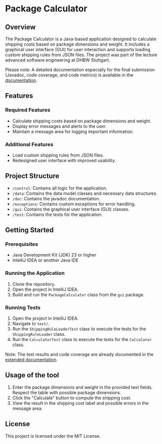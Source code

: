 # Package Calculator

## Overview
The Package Calculator is a Java-based application designed to calculate shipping costs based on package dimensions and weight. 
It includes a graphical user interface (GUI) for user interaction and supports loading custom shipping rules from JSON files.
The project was part of the lecture advanced software engineering at DHBW Stuttgart.

Please note: A detailed documentation especially for the final submission (Javadoc, code coverage, and code metrics) is 
available in the [documentation](documentation.md).

## Features

### Required Features
- Calculate shipping costs based on package dimensions and weight.
- Display error messages and alerts to the user.
- Maintain a message area for logging important information.

### Additional Features
- Load custom shipping rules from JSON files.
- Redesigned user interface with improved usability.


## Project Structure

- `/control`: Contains all logic for the application.
- `/data`: Contains the data model classes and necessary data structures.
- `/doc`: Contains the javadoc documentation.
- `/exceptions`: Contains custom exceptions for error handling.
- `/gui`: Contains the graphical user interface (GUI) classes.
- `/test`: Contains the tests for the application.


## Getting Started

### Prerequisites

- Java Development Kit (JDK) 23 or higher
- IntelliJ IDEA or another Java IDE


### Running the Application

1. Clone the repository.
2. Open the project in IntelliJ IDEA.
3. Build and run the `PackageCalculator` class from the `gui` package.

### Running Tests
1. Open the project in IntelliJ IDEA.
2. Navigate to `test/`.
3. Run the `ShippingRuleLoaderTest` class to execute the tests for the `ShippingRuleLoader` class.
4. Run the `CalculatorTest` class to execute the tests for the `Calculator` class.

Note: The test results and code coverage are already documented in the [extended documentation](documentation.md).

## Usage of the tool
1. Enter the package dimensions and weight in the provided text fields. Respect the table with possible package dimensions.
2. Click the "Calculate" button to compute the shipping cost.
3. View the result in the shipping cost label and possible errors in the message area.

## License
This project is licensed under the MIT License.
